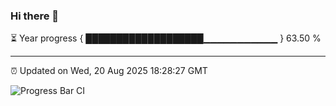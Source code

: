 ### Hi there 👋

⏳ Year progress { ███████████████████▁▁▁▁▁▁▁▁▁▁▁ } 63.50 %

---

⏰ Updated on Wed, 20 Aug 2025 18:28:27 GMT

![Progress Bar CI](https://github.com/liununu/liununu/workflows/Progress%20Bar%20CI/badge.svg)
